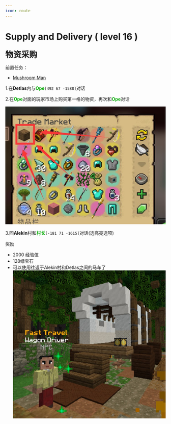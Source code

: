 ```yaml
---
icon: route
---
```



# Supply and Delivery ( level 16 )
<span style="font-size: 25px;">**物资采购**</span>

前置任务：
+ [Mushroom Man](/WynncraftCNguide/quests/lvl1-10/level%206%20-%20Mushroom%20Man.html)

1.在**Detlas**内与<font color=00AA00>**Ope**</font>`[492 67 -1588]`对话

2.在<font color=00AA00>**Ope**</font>对面的玩家市场上购买第一格的物资，再次和<font color=00AA00>**Ope**</font>对话

![](/assets/img/lvl16-1.jpg)

3.回**Alekin**村和<font color=00AA00>**村长**</font>`[-181 71 -1615]`对话(选高亮选项)

奖励
+ 2000 经验值 
+ 128绿宝石
+ 可以使用往返于Alekin村和Detlas之间的马车了
  ![](/assets/img/lvl16-2.jpg)